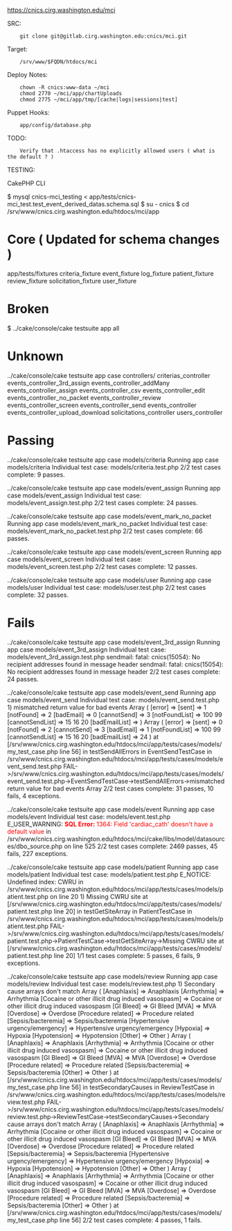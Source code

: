 https://cnics.cirg.washington.edu/mci

SRC:

        git clone git@gitlab.cirg.washington.edu:cnics/mci.git

Target:

        /srv/www/$FQDN/htdocs/mci

Deploy Notes:

        chown -R cnics:www-data ~/mci
        chmod 2770 ~/mci/app/chartUploads
        chmod 2775 ~/mci/app/tmp/[cache|logs|sessions|test]

Puppet Hooks:

        app/config/database.php

TODO:

        Verify that .htaccess has no explicitly allowed users ( what is the default ? )

TESTING:

CakePHP CLI

$ mysql cnics-mci_testing < app/tests/cnics-mci_test.test_event_derived_datas.schema.sql
$ su - cnics
$ cd /srv/www/cnics.cirg.washington.edu/htdocs/mci/app

# Core ( Updated for schema changes )

app/tests/fixtures
        criteria_fixture
        event_fixture
        log_fixture
        patient_fixture
        review_fixture
        solicitation_fixture
        user_fixture

# Broken
$ ../cake/console/cake testsuite app all

# Unknown
../cake/console/cake testsuite app case controllers/
        criterias_controller
        events_controller_3rd_assign
        events_controller_addMany
        events_controller_assign
        events_controller_csv
        events_controller_edit
        events_controller_no_packet
        events_controller_review
        events_controller_screen
        events_controller_send
        events_controller
        events_controller_upload_download
        solicitations_controller
        users_controller

# Passing
../cake/console/cake testsuite app case models/criteria
        Running app case models/criteria
        Individual test case: models/criteria.test.php
        2/2 test cases complete: 9 passes.

../cake/console/cake testsuite app case models/event_assign
        Running app case models/event_assign
        Individual test case: models/event_assign.test.php
        2/2 test cases complete: 24 passes.

../cake/console/cake testsuite app case models/event_mark_no_packet
        Running app case models/event_mark_no_packet
        Individual test case: models/event_mark_no_packet.test.php
        2/2 test cases complete: 66 passes.

../cake/console/cake testsuite app case models/event_screen
        Running app case models/event_screen
        Individual test case: models/event_screen.test.php
        2/2 test cases complete: 12 passes.

../cake/console/cake testsuite app case models/user
        Running app case models/user
        Individual test case: models/user.test.php
        2/2 test cases complete: 32 passes.

# Fails
../cake/console/cake testsuite app case models/event_3rd_assign
        Running app case models/event_3rd_assign
        Individual test case: models/event_3rd_assign.test.php
        sendmail: fatal: cnics(15054): No recipient addresses found in message header
        sendmail: fatal: cnics(15054): No recipient addresses found in message header
        2/2 test cases complete: 24 passes.

../cake/console/cake testsuite app case models/event_send
        Running app case models/event_send
        Individual test case: models/event_send.test.php
        1) mismatched return value for bad events Array
        (
            [error] =>
            [sent] => 1
            [notFound] => 2
            [badEmail] => 0
            [cannotSend] => 3
            [notFoundList] =>  100 99
            [cannotSendList] =>  15 16 20
            [badEmailList] =>
        )
        Array
        (
            [error] =>
            [sent] => 0
            [notFound] => 2
            [cannotSend] => 3
            [badEmail] => 1
            [notFoundList] =>  100 99
            [cannotSendList] =>  15 16 20
            [badEmailList] =>  24
        )
         at [/srv/www/cnics.cirg.washington.edu/htdocs/mci/app/tests/cases/models/my_test_case.php line 56]
                in testSendAllErrors
                in EventSendTestCase
                in /srv/www/cnics.cirg.washington.edu/htdocs/mci/app/tests/cases/models/event_send.test.php
        FAIL->/srv/www/cnics.cirg.washington.edu/htdocs/mci/app/tests/cases/models/event_send.test.php->EventSendTestCase->testSendAllErrors->mismatched return value for bad events Array
        2/2 test cases complete: 31 passes, 10 fails, 4 exceptions.

../cake/console/cake testsuite app case models/event
        Running app case models/event
        Individual test case: models/event.test.php
        E_USER_WARNING: <span style = "color:Red;text-align:left"><b>SQL Error:</b> 1364: Field 'cardiac_cath' doesn't have a default value</span> in /srv/www/cnics.cirg.washington.edu/htdocs/mci/cake/libs/model/datasources/dbo_source.php on line 525
        2/2 test cases complete: 2469 passes, 45 fails, 227 exceptions.

../cake/console/cake testsuite app case models/patient
        Running app case models/patient
        Individual test case: models/patient.test.php
        E_NOTICE: Undefined index: CWRU in /srv/www/cnics.cirg.washington.edu/htdocs/mci/app/tests/cases/models/patient.test.php on line 20
        1) Missing CWRU site at [/srv/www/cnics.cirg.washington.edu/htdocs/mci/app/tests/cases/models/patient.test.php line 20]
                in testGetSiteArray
                in PatientTestCase
                in /srv/www/cnics.cirg.washington.edu/htdocs/mci/app/tests/cases/models/patient.test.php
        FAIL->/srv/www/cnics.cirg.washington.edu/htdocs/mci/app/tests/cases/models/patient.test.php->PatientTestCase->testGetSiteArray->Missing CWRU site at [/srv/www/cnics.cirg.washington.edu/htdocs/mci/app/tests/cases/models/patient.test.php line 20]
        1/1 test cases complete: 5 passes, 6 fails, 9 exceptions.

../cake/console/cake testsuite app case models/review
        Running app case models/review
        Individual test case: models/review.test.php
        1) Secondary cause arrays don't match Array
        (
            [Anaphlaxis] => Anaphlaxis
            [Arrhythmia] => Arrhythmia
            [Cocaine or other illicit drug induced vasospasm] => Cocaine or other illicit drug induced vasospasm
            [GI Bleed] => GI Bleed
            [MVA] => MVA
            [Overdose] => Overdose
            [Procedure related] => Procedure related
            [Sepsis/bacteremia] => Sepsis/bacteremia
            [Hypertensive urgency/emergency] => Hypertensive urgency/emergency
            [Hypoxia] => Hypoxia
            [Hypotension] => Hypotension
            [Other] => Other
        )
        Array
        (
            [Anaphlaxis] => Anaphlaxis
            [Arrhythmia] => Arrhythmia
            [Cocaine or other illicit drug induced vasospasm] => Cocaine or other illicit drug induced vasospasm
            [GI Bleed] => GI Bleed
            [MVA] => MVA
            [Overdose] => Overdose
            [Procedure related] => Procedure related
            [Sepsis/bacteremia] => Sepsis/bacteremia
            [Other] => Other
        )
         at [/srv/www/cnics.cirg.washington.edu/htdocs/mci/app/tests/cases/models/my_test_case.php line 56]
                in testSecondaryCauses
                in ReviewTestCase
                in /srv/www/cnics.cirg.washington.edu/htdocs/mci/app/tests/cases/models/review.test.php
        FAIL->/srv/www/cnics.cirg.washington.edu/htdocs/mci/app/tests/cases/models/review.test.php->ReviewTestCase->testSecondaryCauses->Secondary cause arrays don't match Array
        (
            [Anaphlaxis] => Anaphlaxis
            [Arrhythmia] => Arrhythmia
            [Cocaine or other illicit drug induced vasospasm] => Cocaine or other illicit drug induced vasospasm
            [GI Bleed] => GI Bleed
            [MVA] => MVA
            [Overdose] => Overdose
            [Procedure related] => Procedure related
            [Sepsis/bacteremia] => Sepsis/bacteremia
            [Hypertensive urgency/emergency] => Hypertensive urgency/emergency
            [Hypoxia] => Hypoxia
            [Hypotension] => Hypotension
            [Other] => Other
        )
        Array
        (
            [Anaphlaxis] => Anaphlaxis
            [Arrhythmia] => Arrhythmia
            [Cocaine or other illicit drug induced vasospasm] => Cocaine or other illicit drug induced vasospasm
            [GI Bleed] => GI Bleed
            [MVA] => MVA
            [Overdose] => Overdose
            [Procedure related] => Procedure related
            [Sepsis/bacteremia] => Sepsis/bacteremia
            [Other] => Other
        )
         at [/srv/www/cnics.cirg.washington.edu/htdocs/mci/app/tests/cases/models/my_test_case.php line 56]
        2/2 test cases complete: 4 passes, 1 fails.
